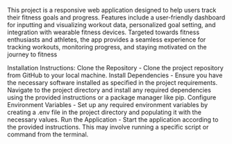 This project is a responsive web application designed to help users track their fitness goals and progress. Features include a user-friendly dashboard for inputting and visualizing workout data, personalized goal setting, and integration with wearable fitness devices. Targeted towards fitness enthusiasts and athletes, the app provides a seamless experience for tracking workouts, monitoring progress, and staying motivated on the journey to fitness

Installation Instructions:
Clone the Repository - Clone the project repository from GitHub to your local machine.
Install Dependencies - Ensure you have the necessary software installed as specified in the project requirements.
Navigate to the project directory and install any required dependencies using the provided instructions or a package manager like pip.
Configure Environment Variables - Set up any required environment variables by creating a .env file in the project directory and populating it with the necessary values.
Run the Application - Start the application according to the provided instructions. This may involve running a specific script or command from the terminal.
